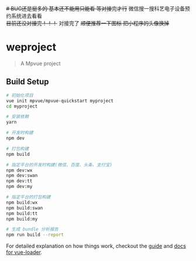 ~~# BUG还是挺多的 基本还不能用只能看 等对接完才行~~
微信搜一搜科艺电子设备预约系统进去看看
<br>
~~目前还没对接完！！！~~ 对接完了
~~顺便推荐一下图标 把小程序的头像换掉~~
# weproject

> A Mpvue project

## Build Setup

``` bash
# 初始化项目
vue init mpvue/mpvue-quickstart myproject
cd myproject

# 安装依赖
yarn

# 开发时构建
npm dev

# 打包构建
npm build

# 指定平台的开发时构建(微信、百度、头条、支付宝)
npm dev:wx
npm dev:swan
npm dev:tt
npm dev:my

# 指定平台的打包构建
npm build:wx
npm build:swan
npm build:tt
npm build:my

# 生成 bundle 分析报告
npm run build --report
```

For detailed explanation on how things work, checkout the [guide](http://vuejs-templates.github.io/webpack/) and [docs for vue-loader](http://vuejs.github.io/vue-loader).
